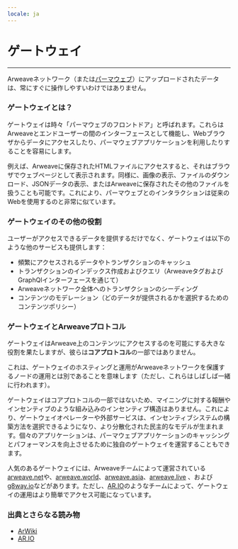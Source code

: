 ```yaml
---
locale: ja
---
```

# ゲートウェイ

---

Arweaveネットワーク（または[パーマウェブ](https://cookbook.arweave.dev/concepts/permaweb.html)）にアップロードされたデータは、常にすぐに操作しやすいわけではありません。

### ゲートウェイとは？

ゲートウェイは時々「パーマウェブのフロントドア」と呼ばれます。これらはArweaveとエンドユーザーの間のインターフェースとして機能し、Webブラウザからデータにアクセスしたり、パーマウェブアプリケーションを利用したりすることを容易にします。

例えば、Arweaveに保存されたHTMLファイルにアクセスすると、それはブラウザでウェブページとして表示されます。同様に、画像の表示、ファイルのダウンロード、JSONデータの表示、またはArweaveに保存されたその他のファイルを扱うことも可能です。これにより、パーマウェブとのインタラクションは従来のWebを使用するのと非常に似ています。

### ゲートウェイのその他の役割

ユーザーがアクセスできるデータを提供するだけでなく、ゲートウェイは以下のような他のサービスも提供します：

- 頻繁にアクセスされるデータやトランザクションのキャッシュ
- トランザクションのインデックス作成およびクエリ（ArweaveタグおよびGraphQlインターフェースを通じて）
- Arweaveネットワーク全体へのトランザクションのシーディング
- コンテンツのモデレーション（どのデータが提供されるかを選択するためのコンテンツポリシー）

### ゲートウェイとArweaveプロトコル

ゲートウェイはArweave上のコンテンツにアクセスするのを可能にする大きな役割を果たしますが、彼らは**コアプロトコル**の一部ではありません。

これは、ゲートウェイのホスティングと運用がArweaveネットワークを保護するノードの運用とは別であることを意味します（ただし、これらはしばしば一緒に行われます）。

ゲートウェイはコアプロトコルの一部ではないため、マイニングに対する報酬やインセンティブのような組み込みのインセンティブ構造はありません。これにより、ゲートウェイオペレーターや外部サービスは、インセンティブシステムの構築方法を選択できるようになり、より分散化された民主的なモデルが生まれます。個々のアプリケーションは、パーマウェブアプリケーションのキャッシングとパフォーマンスを向上させるために独自のゲートウェイを運営することもできます。

人気のあるゲートウェイには、Arweaveチームによって運営されている[arweave.net](https://arweave.net/)や、[arweave.world](https://cookbook.arweave.world/)、[arweave.asia](https://cookbook.arweave.asia)、[arweave.live](https://arweave.live/) 、および[g8way.io](https://g8way.io)などがあります。ただし、[AR.IO](https://ar.io/)のようなチームによって、ゲートウェイの運用はより簡単でアクセス可能になっています。

### 出典とさらなる読み物

- [ArWiki](https://arwiki.wiki/#/en/gateways)
- [AR.IO](https://ar.io/)